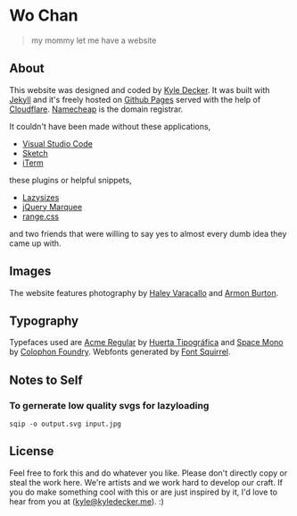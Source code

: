 # Wo Chan

> my mommy let me have a website

## About
This website was designed and coded by [Kyle Decker](https://kyledecker.me). It was built with [Jekyll](https://jekyllrb.com/) and it's freely hosted on [Github Pages](https://pages.github.com/) served with the help of [Cloudflare](https://www.cloudflare.com/). [Namecheap](https://www.namecheap.com/) is the domain registrar. 

It couldn't have been made without these applications,
- [Visual Studio Code](https://code.visualstudio.com/)
- [Sketch](https://www.sketchapp.com/)
- [iTerm](https://iterm2.com/)

these plugins or helpful snippets,
- [Lazysizes](https://github.com/aFarkas/lazysizes)
- [jQuery Marquee](https://github.com/aamirafridi/jQuery.Marquee)
- [range.css](http://danielstern.ca/range.css/#/)

and two friends that were willing to say yes to almost every dumb idea they came up with.

## Images
The website features photography by [Haley Varacallo](http://www.haleyvaracallo.com) and [Armon Burton](https://www.instagram.com/armbur).

## Typography
Typefaces used are [Acme Regular](https://fonts.google.com/specimen/Acme) by [Huerta Tipográfica](https://huertatipografica.com/en) and [Space Mono](https://fonts.google.com/specimen/Space+Mono) by [Colophon Foundry](https://www.colophon-foundry.org/). Webfonts generated by [Font Squirrel](https://www.fontsquirrel.com/tools/webfont-generator).

## Notes to Self
### To gernerate low quality svgs for lazyloading
```
sqip -o output.svg input.jpg
```

## License
Feel free to fork this and do whatever you like. Please don't directly copy or steal the work here. We're artists and we work hard to develop our craft. If you do make something cool with this or are just inspired by it, I'd love to hear from you at (kyle@kyledecker.me). :)

